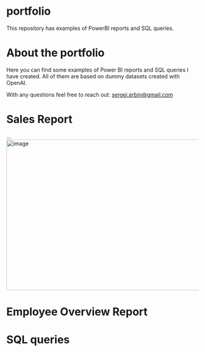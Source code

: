# portfolio
This repository has examples of PowerBI reports and SQL queries.

# About the portfolio
Here you can find some examples of Power BI reports and SQL queries I have created.
All of them are based on dummy datasets created with OpenAI.

With any questions feel free to reach out: sergei.erbin@gmail.com

# Sales Report
...
<img width="583" height="395" alt="image" src="[[https://github.com/sergeierbin/portfolio/blob/main/Power%20BI%20reports/sales%20report/sales_report_data_model.png](https://github.com/sergeierbin/portfolio/blob/main/Power%20BI%20reports/sales%20report/sales_report_data_model.png?raw=true)]" />
# Employee Overview Report

# SQL queries